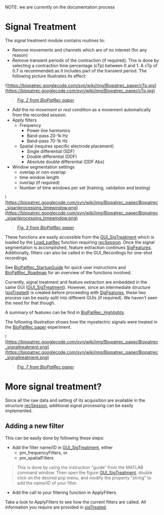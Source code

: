 NOTE: we are currently on the documentation process

# Signal Treatment #

The signal treatment module contains routines to:

  * Remove movements and channels which are of no interest (for any reason)
  * Remove transient periods of the contraction (if required). This is done by selecting a contraction time percentage (cTp) between 0 and 1. A cTp of 0.7 is recommended as it includes part of the transient period. The following picture illustrates its effect:

![https://biopatrec.googlecode.com/svn/wiki/img/Biopatrec_paper/cTp.jpg](https://biopatrec.googlecode.com/svn/wiki/img/Biopatrec_paper/cTp.jpg)
> _[Fig. 2 from BioPatRec paper](http://www.scfbm.org/content/8/1/11)_


  * Add the _no movement_ or _rest_ condition as a movement automatically from the recorded session.
  * Apply filters
    * Frequency
      * Power line harmonics
      * Band-pass 20-1k Hz
      * Band-pass 70-1k Hz
    * Spatial (requires specific electrode placement)
      * Single differential (SDF)
      * Double differential (DDF)
      * Absolute double differential (DDF Abs)
  * Window segmentation settings
    * overlap or non-overlap
    * time window length
    * overlap (if required)
    * Number of time windows per set (training, validation and testing)

![https://biopatrec.googlecode.com/svn/wiki/img/Biopatrec_paper/Biopatrec_siganlprocessing_timewindow.png](https://biopatrec.googlecode.com/svn/wiki/img/Biopatrec_paper/Biopatrec_siganlprocessing_timewindow.png)
> _[Fig. 3 from BioPatRec paper](http://www.scfbm.org/content/8/1/11)_

These functions are easily accessible from the [GUI\_SigTreatment](GUI_SigTreatment.md) which is loaded by the [Load\_patRec](Load_patRec.md) function requiring [recSession](recSession.md). Once the signal segmentation is accomplished, feature extraction continues [SigFeatures](SigFeatures.md). Additionally, filters can also be called in the GUI\_Recordings for one-shot recordings.

See [BioPatRec\_StartupGuide](BioPatRec_StartupGuide.md) for quick user instructions and [BioPatRec\_Roadmap](BioPatRec_Roadmap.md) for an overview of the functions involved.

Currently, signal treatment and feature extraction are embedded in the same GUI ([GUI\_SigTreatment](GUI_SigTreatment.md)). However, since an intermediate structure ([sigTreated](sigTreated.md)) is created before proceeding with [SigFeatures](SigFeatures.md), these two process can be easily split into different GUIs (if required). We haven't seen the need for that though.

A summary of features can be find in [BioPatRec\_Highlights](BioPatRec_Highlights.md).

The following illustration shows how the myoelectric signals were treated in the [BioPatRec paper](http://www.scfbm.org/content/8/1/11) experiment.

![https://biopatrec.googlecode.com/svn/wiki/img/Biopatrec_paper/Biopatrec_signaltreatment.png](https://biopatrec.googlecode.com/svn/wiki/img/Biopatrec_paper/Biopatrec_signaltreatment.png)
> _[Fig. 7 from BioPatRec paper](http://www.scfbm.org/content/8/1/11)_

# More signal treatment? #

Since all the raw data and setting of its acquisition are available in the structure [recSession](recSession.md), additional signal processing can be easily implemented.

## Adding a new filter ##

This can be easily done by following these steps:

  * Add the filter name/ID in [GUI\_SigTreatment](GUI_SigTreatment.md), either
    * pm\_frequencyFilters, or
    * pm\_spatialFilters
> This is done by using the instruction "guide" from the MATLAB command window. Then open the figure [GUI\_SigTreatment](GUI_SigTreatment.md), double click on the desired pop menu, and modify the property "string" to add the name/ID of your filter.
  * Add the call to your filtering function in ApplyFilters.

Take a look to ApplyFilters to see how the current filters are called. All information you require are provided in [sigTreated](sigTreated.md).